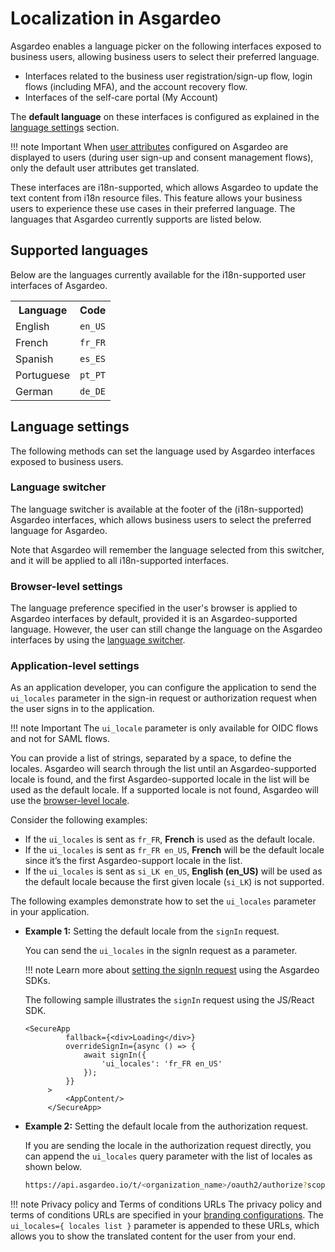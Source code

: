 # Localization in Asgardeo

Asgardeo enables a language picker on the following interfaces exposed to business users, allowing business users to select their preferred language.

- Interfaces related to the business user registration/sign-up flow, login flows (including MFA), and the account recovery flow.
- Interfaces of the self-care portal (My Account)

The **default language** on these interfaces is configured as explained in the [language settings](#language-settings) section.

!!! note Important
    When [user attributes]({{base_path}}/guides/users/attributes/manage-attributes/) configured on Asgardeo are displayed to users (during user sign-up and consent management flows), only the default user attributes get translated.

These interfaces are i18n-supported, which allows Asgardeo to update the text content from i18n resource files. This feature allows your business users to experience these use cases in their preferred language. The languages that Asgardeo currently supports are listed below.

## Supported languages

Below are the languages currently available for the i18n-supported user interfaces of Asgardeo.

<table>
    <tr>
        <th>
            Language
        </th>
        <th>
            Code
        </th>
    </tr>
    <tr>
        <td>
            English
        </td>
        <td>
            <code>en_US</code>
        </td>
    </tr>
    <tr>
        <td>
            French
        </td>
        <td>
            <code>fr_FR</code>
        </td>
    </tr>
    <tr>
        <td>
            Spanish
        </td>
        <td>
            <code>es_ES</code>
        </td>
    </tr>
    <tr>
        <td>
            Portuguese
        </td>
        <td>
            <code>pt_PT</code>
        </td>
    </tr>
    <tr>
        <td>
            German
        </td>
        <td>
            <code>de_DE</code>
        </td>
    </tr>
</table>

## Language settings

The following methods can set the language used by Asgardeo interfaces exposed to business users.

### Language switcher

The language switcher is available at the footer of the (i18n-supported) Asgardeo interfaces, which allows business users to select the preferred language for Asgardeo.

Note that Asgardeo will remember the language selected from this switcher, and it will be applied to all i18n-supported interfaces.

### Browser-level settings

The language preference specified in the user's browser is applied to Asgardeo interfaces by default, provided it is an Asgardeo-supported language. However, the user can still change the language on the Asgardeo interfaces by using the [language switcher](#language-switcher).

### Application-level settings

As an application developer, you can configure the application to send the `ui_locales` parameter in the sign-in request or authorization request when the user signs in to the application.

!!! note Important
    The `ui_locale` parameter is only available for OIDC flows and not for SAML flows.

You can provide a list of strings, separated by a space, to define the locales. Asgardeo will search through the list until an Asgardeo-supported locale is found, and the first Asgardeo-supported locale in the list will be used as the default locale. If a supported locale is not found, Asgardeo will use the [browser-level locale](#browser-level-settings).

Consider the following examples:

- If the `ui_locales` is sent as `fr_FR`, **French** is used as the default locale.
- If the `ui_locales` is sent as `fr_FR en_US`, **French** will be the default locale since it’s the first Asgardeo-support locale in the list.
- If the `ui_locales` is sent as `si_LK en_US`, **English (en_US)** will be used as the default locale because the first given locale (`si_LK`) is not supported.

The following examples demonstrate how to set the `ui_locales` parameter in your application.

- **Example 1:** Setting the default locale from the `signIn` request.

  You can send the `ui_locales` in the signIn request as a parameter.
  
  !!! note
    Learn more about [setting the signIn request](https://github.com/asgardeo/asgardeo-auth-spa-sdk#signin) using the Asgardeo SDKs.


  The following sample illustrates the `signIn` request using the JS/React SDK.

  ``` Js
  <SecureApp
           fallback={<div>Loading</div>}
           overrideSignIn={async () => {
               await signIn({
                   'ui_locales': 'fr_FR en_US'
               });
           }}
       >
           <AppContent/>
       </SecureApp>
  ```

- **Example 2:** Setting the default locale from the authorization request.

  If you are sending the locale in the authorization request directly, you can append the `ui_locales` query parameter with the list of locales as shown below.

  ```bash
  https://api.asgardeo.io/t/<organization_name>/oauth2/authorize?scope={scope}&response_type=code&redirect_uri={redirect_uri}&client_id={client_id}&ui_locales={ locales list }
  ```

!!! note Privacy policy and Terms of conditions URLs
    The privacy policy and terms of conditions URLs are specified in your [branding configurations]({{base_path}}/guides/branding/configure-ui-branding/#advanced-preferences). The `ui_locales={ locales list }` parameter is appended to these URLs, which allows you to show the translated content for the user from your end.